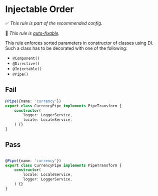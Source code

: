 # Injectable Order

✅ *This rule is part of the recommended config.*

🔧 *This rule is [auto-fixable](https://eslint.org/docs/user-guide/command-line-interface#fixing-problems).*

This rule enforces sorted parameters in constructor of classes using DI.
Such a class has to be decorated with one of the following:
- `@Component()`
- `@Directive()`
- `@Injectable()`
- `@Pipe()`

## Fail

```ts
@Pipe({name: 'currency'})
export class CurrencyPipe implements PipeTransform {
    constructor(
        logger: LoggerService,
        locale: LocaleService,
    ) {}
}
```

## Pass

```ts

@Pipe({name: 'currency'})
export class CurrencyPipe implements PipeTransform {
    constructor(
        locale: LocaleService,
        logger: LoggerService,
    ) {}
}
```
